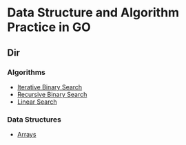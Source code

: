 # Data Structure and Algorithm Practice in GO

## Dir

### Algorithms
- [Iterative Binary Search](https://github.com/DLzer/ds_and_algos/blob/master/algorithms/binary.go)
- [Recursive Binary Search](https://github.com/DLzer/ds_and_algos/blob/master/algorithms/recursivebinary.go)
- [Linear Search](https://github.com/DLzer/ds_and_algos/blob/master/algorithms/linear.go)

### Data Structures
- [Arrays](https://github.com/DLzer/ds_and_algos/blob/master/datastructures/arrays.go)